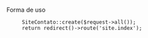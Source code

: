 Forma de uso

         SiteContato::create($request->all());
         return redirect()->route('site.index');        